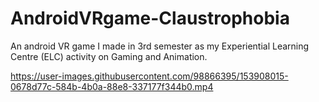 # AndroidVRgame-Claustrophobia
An android VR game I made in 3rd semester as my Experiential Learning Centre (ELC) activity on Gaming and Animation.  


https://user-images.githubusercontent.com/98866395/153908015-0678d77c-584b-4b0a-88e8-337177f344b0.mp4

